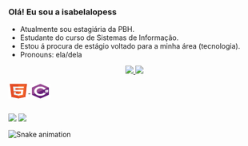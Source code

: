 ### Olá! Eu sou a isabelalopess


- Atualmente sou estagiária da PBH.
- Estudante do curso de Sistemas de Informação.
- Estou á procura de estágio voltado para a minha área (tecnologia).
- Pronouns: ela/dela
<div align="center">
  <a href="https://github.com/isabelalopess">
  <img height="180em" src="https://github-readme-stats.vercel.app/api?username=isabelalopess&show_icons=true&theme=synthwave&include_all_commits=true&count_private=true"/>
  <img height="180em" src="https://github-readme-stats.vercel.app/api/top-langs/?username=isabelalopess&layout=compact&langs_count=7&theme=synthwave"/>
</div>

</div>
<div style="display: inline_block"><br>
  <img align="center" alt="Rafa-HTML" height="30" width="40" src="https://raw.githubusercontent.com/devicons/devicon/master/icons/html5/html5-original.svg">
  <img align="center" alt="Rafa-CSS" height="30" width="40" src="https://raw.githubusercontent.com/devicons/devicon/master/icons/csharp/csharp-original.svg">
</div>

 ##
 <div
  <a href = "belinhalopes2020@gmail.com"><img src="https://img.shields.io/badge/-Gmail-%23333?style=for-the-badge&logo=gmail&logoColor=white" target="_blank"></a>
  <a href="https://www.linkedin.com/in/isabela-mayrink-2597ab22b/" target="_blank"><img src="https://img.shields.io/badge/-LinkedIn-%230077B5?style=for-the-badge&logo=linkedin&logoColor=white" target="_blank"></a>
  
   ![Snake animation](https://github.com/isabelalopess/isabelalopess/blob/output/github-contribution-grid-snake.svg)
   
  </div>

